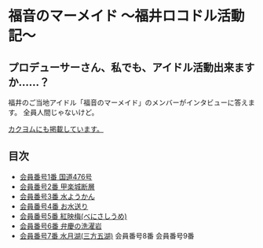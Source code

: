 # 福音のマーメイド 〜福井ロコドル活動記〜

## プロデューサーさん、私でも、アイドル活動出来ますか……？

福井のご当地アイドル「福音のマーメイド」のメンバーがインタビューに答えます。
全員人間じゃないけど。

[カクヨムにも掲載しています。](https://kakuyomu.jp/works/1177354054882672650)

## 目次
* [会員番号1番 国道476号](./raw/master/chapter-1/episode-01)
* [会員番号2番 甲楽城断層](./raw/master/chapter-1/episode-02)
* [会員番号3番 水ようかん](./raw/master/chapter-1/episode-03)
* [会員番号4番 お水送り](./raw/master/chapter-1/episode-04)
* [会員番号5番 紅映梅(べにさしうめ)](./raw/master/chapter-1/episode-05)
* [会員番号6番 弁慶の洗濯岩](./raw/master/chapter-1/episode-06)
* [会員番号7番 水月湖(三方五湖)](./raw/master/chapter-1/episode-07)
会員番号8番
会員番号9番